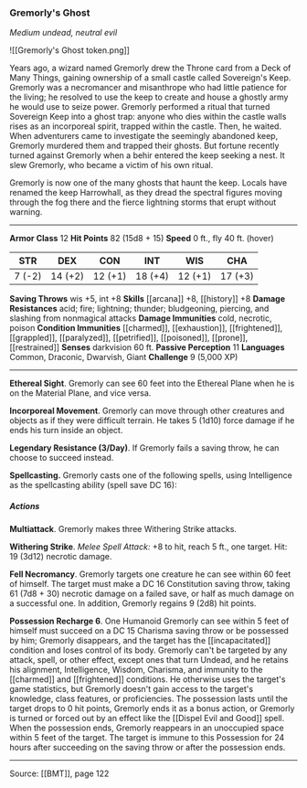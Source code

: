 ### Gremorly's Ghost
_Medium undead, neutral evil_

![[Gremorly's Ghost token.png]]

Years ago, a wizard named Gremorly drew the Throne card from a Deck of Many Things, gaining ownership of a small castle called Sovereign's Keep. Gremorly was a necromancer and misanthrope who had little patience for the living; he resolved to use the keep to create and house a ghostly army he would use to seize power. Gremorly performed a ritual that turned Sovereign Keep into a ghost trap: anyone who dies within the castle walls rises as an incorporeal spirit, trapped within the castle. Then, he waited. When adventurers came to investigate the seemingly abandoned keep, Gremorly murdered them and trapped their ghosts. But fortune recently turned against Gremorly when a behir entered the keep seeking a nest. It slew Gremorly, who became a victim of his own ritual.

Gremorly is now one of the many ghosts that haunt the keep. Locals have renamed the keep Harrowhall, as they dread the spectral figures moving through the fog there and the fierce lightning storms that erupt without warning.




---

**Armor Class** 12
**Hit Points** 82 (15d8 + 15)
**Speed** 0 ft., fly 40 ft. (hover)

| STR     | DEX     | CON     | INT     | WIS     | CHA     |
|---------|---------|---------|---------|---------|---------|
| 7 (-2) | 14 (+2) | 12 (+1) | 18 (+4) | 12 (+1) | 17 (+3) |

**Saving Throws** wis +5, int +8
**Skills** [[arcana]] +8, [[history]] +8
**Damage Resistances** acid; fire; lightning; thunder; bludgeoning, piercing, and slashing from nonmagical attacks
**Damage Immunities** cold, necrotic, poison
**Condition Immunities** [[charmed]], [[exhaustion]], [[frightened]], [[grappled]], [[paralyzed]], [[petrified]], [[poisoned]], [[prone]], [[restrained]]
**Senses** darkvision 60 ft.
**Passive Perception** 11
**Languages** Common, Draconic, Dwarvish, Giant
**Challenge** 9 (5,000 XP)

---

**Ethereal Sight**. Gremorly can see 60 feet into the Ethereal Plane when he is on the Material Plane, and vice versa.

**Incorporeal Movement**. Gremorly can move through other creatures and objects as if they were difficult terrain. He takes 5 (1d10) force damage if he ends his turn inside an object.

**Legendary Resistance (3/Day)**. If Gremorly fails a saving throw, he can choose to succeed instead.

**Spellcasting.** Gremorly casts one of the following spells, using Intelligence as the spellcasting ability (spell save DC 16):

##### Actions
**Multiattack**. Gremorly makes three Withering Strike attacks.

**Withering Strike**. _Melee Spell Attack:_ +8 to hit, reach 5 ft., one target. Hit: 19 (3d12) necrotic damage.

**Fell Necromancy**. Gremorly targets one creature he can see within 60 feet of himself. The target must make a DC 16 Constitution saving throw, taking 61 (7d8 + 30) necrotic damage on a failed save, or half as much damage on a successful one. In addition, Gremorly regains 9 (2d8) hit points.

**Possession Recharge 6**. One Humanoid Gremorly can see within 5 feet of himself must succeed on a DC 15 Charisma saving throw or be possessed by him; Gremorly disappears, and the target has the [[incapacitated]] condition and loses control of its body. Gremorly can't be targeted by any attack, spell, or other effect, except ones that turn Undead, and he retains his alignment, Intelligence, Wisdom, Charisma, and immunity to the [[charmed]] and [[frightened]] conditions. He otherwise uses the target's game statistics, but Gremorly doesn't gain access to the target's knowledge, class features, or proficiencies. The possession lasts until the target drops to 0 hit points, Gremorly ends it as a bonus action, or Gremorly is turned or forced out by an effect like the [[Dispel Evil and Good]] spell. When the possession ends, Gremorly reappears in an unoccupied space within 5 feet of the target. The target is immune to this Possession for 24 hours after succeeding on the saving throw or after the possession ends.


---

Source: [[BMT]], page 122